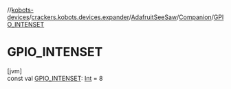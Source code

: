 //[kobots-devices](../../../../index.md)/[crackers.kobots.devices.expander](../../index.md)/[AdafruitSeeSaw](../index.md)/[Companion](index.md)/[GPIO_INTENSET](-g-p-i-o_-i-n-t-e-n-s-e-t.md)

# GPIO_INTENSET

[jvm]\
const val [GPIO_INTENSET](-g-p-i-o_-i-n-t-e-n-s-e-t.md): [Int](https://kotlinlang.org/api/latest/jvm/stdlib/kotlin/-int/index.html) = 8

